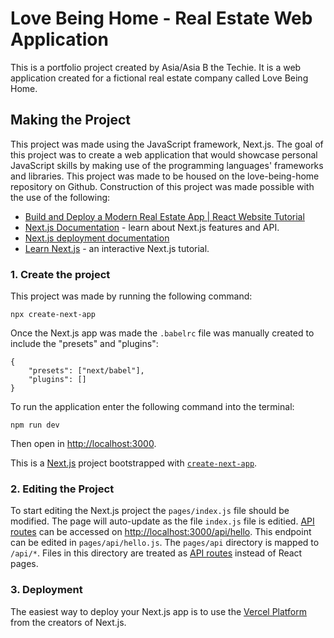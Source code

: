 # Love Being Home - Real Estate Web Application
This is a portfolio project created by Asia/Asia B the Techie. It is a web application created for a fictional real estate company called Love Being Home. 

## Making the Project
This project was made using the JavaScript framework, Next.js. The goal of this project was to create a web application that would showcase personal JavaScript skills by making use of the programming languages' frameworks and libraries. This project was made to be housed on the love-being-home repository on Github. Construction of this project was made possible with the use of the following:
- [Build and Deploy a Modern Real Estate App | React Website Tutorial](https://www.youtube.com/watch?v=y47gYvXchXM&ab_channel=JavaScriptMastery)
- [Next.js Documentation](https://nextjs.org/docs) - learn about Next.js features and API.
- [Next.js deployment documentation](https://nextjs.org/docs/deployment) 
- [Learn Next.js](https://nextjs.org/learn) - an interactive Next.js tutorial.

### 1. Create the project
This project was made by running the following command:
```
npx create-next-app 
```

Once the Next.js app was made the `.babelrc` file was manually created to include the "presets" and "plugins":
```
{
    "presets": ["next/babel"],
    "plugins": []
}
``` 

To run the application enter the following command into the terminal:
```
npm run dev
```
Then open in [http://localhost:3000](http://localhost:3000).

This is a [Next.js](https://nextjs.org/) project bootstrapped with [`create-next-app`](https://github.com/vercel/next.js/tree/canary/packages/create-next-app).

### 2. Editing the Project
To start editing the Next.js project the `pages/index.js` file should be modified. The page will auto-update as the file `index.js` file is editied.
[API routes](https://nextjs.org/docs/api-routes/introduction) can be accessed on [http://localhost:3000/api/hello](http://localhost:3000/api/hello). This endpoint can be edited in `pages/api/hello.js`.
The `pages/api` directory is mapped to `/api/*`. Files in this directory are treated as [API routes](https://nextjs.org/docs/api-routes/introduction) instead of React pages.

### 3. Deployment
The easiest way to deploy your Next.js app is to use the [Vercel Platform](https://vercel.com/new?utm_medium=default-template&filter=next.js&utm_source=create-next-app&utm_campaign=create-next-app-readme) from the creators of Next.js.